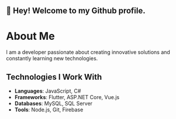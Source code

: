 ## 👋 Hey! Welcome to my Github profile.

# About Me

I am a developer passionate about creating innovative solutions and constantly learning new technologies.

## Technologies I Work With
- **Languages**: JavaScript, C#
- **Frameworks**: Flutter, ASP.NET Core, Vue.js
- **Databases**: MySQL, SQL Server
- **Tools**: Node.js, Git, Firebase
